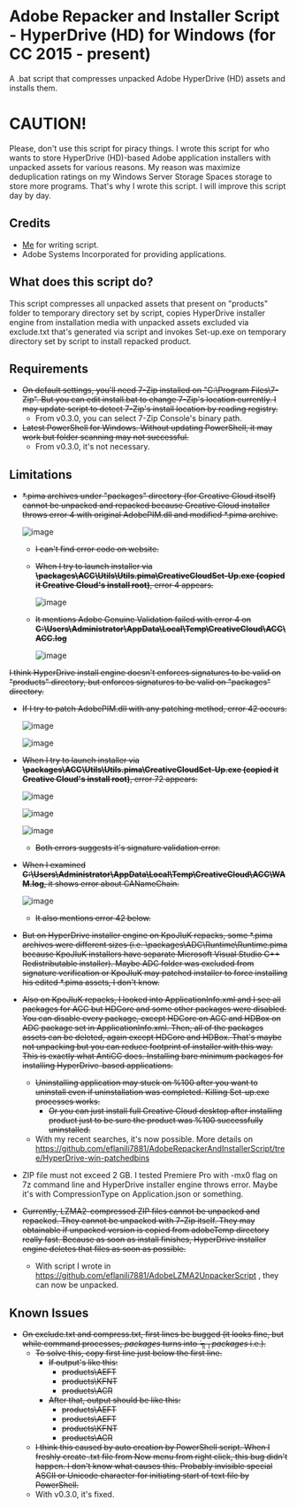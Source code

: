 # Adobe Repacker and Installer Script - HyperDrive (HD) for Windows (for CC 2015 - present)
A .bat script that compresses unpacked Adobe HyperDrive (HD) assets and installs them.

# CAUTION!
Please, don't use this script for piracy things. I wrote this script for who wants to store HyperDrive (HD)-based Adobe application installers with unpacked assets for various reasons. My reason was maximize deduplication ratings on my Windows Server Storage Spaces storage to store more programs. That's why I wrote this script. I will improve this script day by day.

## Credits
- [Me](https://github.com/eflanili7881) for writing script.
- Adobe Systems Incorporated for providing applications.

## What does this script do?
This script compresses all unpacked assets that present on "products" folder to temporary directory set by script, copies HyperDrive installer engine from installation media with unpacked assets excluded via exclude.txt that's generated via script and invokes Set-up.exe on temporary directory set by script to install repacked product.

## Requirements
- ~~On default settings, you'll need 7-Zip installed on "C:\Program Files\7-Zip". But you can edit install.bat to change 7-Zip's location currently. I may update script to detect 7-Zip's install location by reading registry.~~
  - From v0.3.0, you can select 7-Zip Console's binary path.
- ~~Latest PowerShell for Windows. Without updating PowerShell, it may work but folder scanning may not successful.~~
  - From v0.3.0, it's not necessary.

## Limitations
- ~~*.pima archives under "packages" directory (for Creative Cloud itself) cannot be unpacked and repacked because Creative Cloud installer throws error 4 with original AdobePIM.dll and modified *.pima archive.~~

  ![image](./pictures/386966776-de7aa0d0-dabf-412c-95a6-fcd584fb8ac2.png)

  - ~~I can't find error code on website.~~
  - ~~When I try to launch installer via **\packages\ACC\Utils\Utils.pima\CreativeCloudSet-Up.exe (copied it Creative Cloud's install root)**, error 4 appears.~~
 
    ![image](./pictures/386971286-4bcfa62c-e899-48c7-a3d8-c63bb9f053d9.png)

  - ~~It mentions Adobe Genuine Validation failed with error 4 on **C:\Users\Administrator\AppData\Local\Temp\CreativeCloud\ACC\ACC.log**~~
 
    ![image](./pictures/386971013-1c714316-1c2e-42ad-baf0-2dfcf780f29c.png)

~~I think HyperDrive install engine doesn't enforces signatures to be valid on "products" directory, but enforces signatures to be valid on "packages" directory.~~
  - ~~If I try to patch AdobePIM.dll with any patching method, error 42 occurs.~~

    ![image](./pictures/386967358-d2ca655d-8dfb-4f5e-aec5-b1cc7936876a.png)

    ![image](./pictures/386967428-c87e9c58-7a65-4e80-af32-073bc53daede.png)

  - ~~When I try to launch installer via **\packages\ACC\Utils\Utils.pima\CreativeCloudSet-Up.exe (copied it Creative Cloud's install root)**, error 72 appears.~~

    ![image](./pictures/386968374-8e640756-e212-4ac5-ae6d-6667ebcd25c5.png)

    ![image](./pictures/386968562-fe724632-9ed8-41e5-98f9-b5432f30eea9.png)

    ![image](./pictures/386971529-2b87eb48-ac29-446e-8517-233158b0704d.png)
    
    - ~~Both errors suggests it's signature validation error.~~
  - ~~When I examined **C:\Users\Administrator\AppData\Local\Temp\CreativeCloud\ACC\WAM.log**, it shows error about CANameChain.~~

    ![image](./pictures/386970518-8da7a518-d97d-46be-8324-54fd3544a298.png)

    - ~~It also mentions error 42 below.~~
  - ~~But on HyperDrive installer engine on KpoJIuK repacks, some *.pima archives were different sizes (i.e. \packages\ADC\Runtime\Runtime.pima because KpoJIuK installers have separate Microsoft Visual Studio C++ Redistributable installer). Maybe ADC folder was excluded from signature verification or KpoJIuK may patched installer to force installing his edited *.pima assets, I don't know.~~
  - ~~Also on KpoJIuK repacks, I looked into ApplicationInfo.xml and I see all packages for ACC but HDCore and some other packages were disabled. You can disable every package, except HDCore on ACC and HDBox on ADC package set in ApplicationInfo.xml. Then, all of the packages assets can be deleted, again except HDCore and HDBox. That's maybe not unpacking but you can reduce footprint of installer with this way. This is exactly what AntiCC does. Installing bare minimum packages for installing HyperDrive-based applications.~~
    - ~~Uninstalling application may stuck on %100 after you want to uninstall even if uninstallation was completed. Killing Set-up.exe processes works.~~
      - ~~Or you can just install full Creative Cloud desktop after installing product just to be sure the product was %100 successfully uninstalled.~~
    - With my recent searches, it's now possible. More details on https://github.com/eflanili7881/AdobeRepackerAndInstallerScript/tree/HyperDrive-win-patchedbins
- ZIP file must not exceed 2 GB. I tested Premiere Pro with -mx0 flag on 7z command line and HyperDrive installer engine throws error. Maybe it's with CompressionType on Application.json or something.
- ~~Currently, LZMA2-compressed ZIP files cannot be unpacked and repacked. They cannot be unpacked with 7-Zip itself. They may obtainable if unpacked version is copied from adobeTemp directory really fast. Because as soon as install finishes, HyperDrive installer engine deletes that files as soon as possible.~~
  - With script I wrote in https://github.com/eflanili7881/AdobeLZMA2UnpackerScript , they can now be unpacked.

## Known Issues
- ~~On exclude.txt and compress.txt, first lines be bugged (it looks fine, but while command processes, *packages* turns into *´╗┐packages* i.e.).~~
  - ~~To solve this, copy first line just below the first line.~~
    - ~~If output's like this:~~
      - ~~products\AEFT~~
      - ~~products\KFNT~~
      - ~~products\ACR~~
    - ~~After that, output should be like this:~~
      - ~~products\AEFT~~
      - ~~products\AEFT~~
      - ~~products\KFNT~~
      - ~~products\ACR~~
  - ~~I think this caused by auto creation by PowerShell script. When I freshly create .txt file from New menu from right click, this bug didn't happen. I don't know what causes this. Probably invisible special ASCII or Unicode character for initiating start of text file by PowerShell.~~
  - With v0.3.0, it's fixed.
